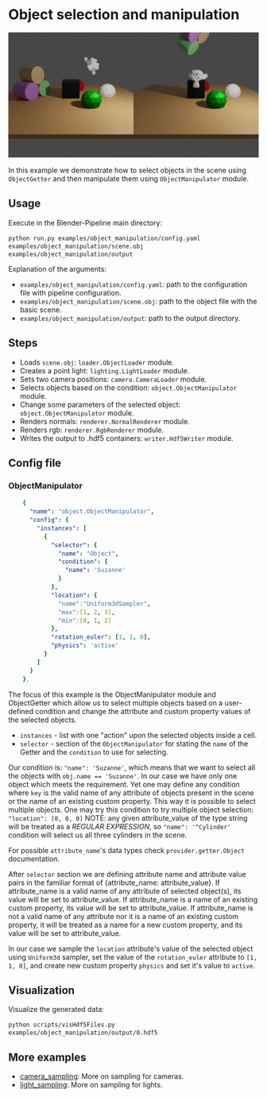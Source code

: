 # Object selection and manipulation

![](rendering.jpg)

In this example we demonstrate how to select objects in the scene using `ObjectGetter` and then manipulate them using `ObjectManipulator` module.

## Usage

Execute in the Blender-Pipeline main directory:

```
python run.py examples/object_manipulation/config.yaml examples/object_manipulation/scene.obj examples/object_manipulation/output
```

Explanation of the arguments:
* `examples/object_manipulation/config.yaml`: path to the configuration file with pipeline configuration.
* `examples/object_manipulation/scene.obj`: path to the object file with the basic scene.
* `examples/object_manipulation/output`: path to the output directory.

## Steps

* Loads `scene.obj`: `loader.ObjectLoader` module.
* Creates a point light: `lighting.LightLoader` module.
* Sets two camera positions: `camera.CameraLoader` module.
* Selects objects based on the condition: `object.ObjectManipulator` module.
* Change some parameters of the selected object: `object.ObjectManipulator` module.
* Renders normals: `renderer.NormalRenderer` module.
* Renders rgb: `renderer.RgbRenderer` module.
* Writes the output to .hdf5 containers: `writer.Hdf5Writer` module.

## Config file

### ObjectManipulator

```yaml
    {
      "name": "object.ObjectManipulator",
      "config": {
        "instances": [
          {
            "selector": {
              "name": "Object",
              "condition": {
                "name": 'Suzanne'
              }
            },
            "location": {
              "name":"Uniform3dSampler",
              "max":[1, 2, 3],
              "min":[0, 1, 2]
            },
            "rotation_euler": [1, 1, 0],
            "physics": 'active'
          }
        ]
      }
    },
```
The focus of this example is the ObjectManipulator module and ObjectGetter which allow us to select multiple objects based on a user-defined condition and change the attribute and custom property values of the selected objects.
* `instances` - list with one "action" upon the selected objects inside a cell.
* `selector` - section of the `ObjectManipulator` for stating the `name` of the Getter and the `condition` to use for selecting.

Our condition is: `"name": 'Suzanne'`, which means that we want to select all the objects with `obj.name == 'Suzanne'`. In our case we have only one object which meets the requirement.
Yet one may define any condition where `key` is the valid name of any attribute of objects present in the scene or the name of an existing custom property.
This way it is possible to select multiple objects. One may try this condition to try multiple object selection: `"location": [0, 0, 0]`
NOTE: any given attribute_value of the type string will be treated as a *REGULAR EXPRESSION*, so `"name": '^Cylinder'` condition will select us all three cylinders in the scene.

For possible `attribute_name`'s data types check `provider.getter.Object` documentation.

After `selector` section we are defining attribute name and attribute value pairs in the familiar format of {attribute_name: attribute_value}.
If attribute_name is a valid name of any attribute of selected object(s), its value will be set to attribute_value.
If attribute_name is a name of an existing custom property, its value will be set to attribute_value.
If attribute_name is not a valid name of any attribute nor it is a name of an existing custom property, it will be treated as a name for a new custom property, and its value will be set to attribute_value.

In our case we sample the `location` attribute's value of the selected object using `Uniform3d` sampler, set the value of the `rotation_euler` attribute to `[1, 1, 0]`, and create new custom property `physics` and set it's value to `active`.

## Visualization

Visualize the generated data:

```
python scripts/visHdf5Files.py examples/object_manipulation/output/0.hdf5
```

## More examples

* [camera_sampling](../camera_sampling): More on sampling for cameras.
* [light_sampling](../light_sampling): More on sampling for lights.

